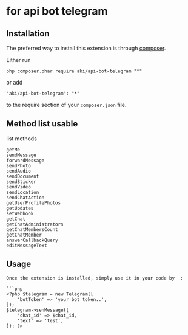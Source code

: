 for api bot telegram
============

Installation
------------

The preferred way to install this extension is through [composer](http://getcomposer.org/download/).

Either run

```
php composer.phar require aki/api-bot-telegram "*"
```

or add

```
"aki/api-bot-telegram": "*"
```

to the require section of your `composer.json` file.

Method list usable
-----
list methods
```
getMe
sendMessage
forwardMessage
sendPhoto
sendAudio
sendDocument
sendSticker
sendVideo
sendLocation
sendChatAction
getUserProfilePhotos
getUpdates
setWebhook
getChat
getChatAdministrators
getChatMembersCount
getChatMember
answerCallbackQuery
editMessageText
```

Usage
-----
```
Once the extension is installed, simply use it in your code by  :

```php
<?php $telegram = new Telegram([
    'botToken' => 'your bot token..',
]);
$telegram->senMessage([
	'chat_id' => $chat_id,
	'text' => 'test',
]); ?>
```